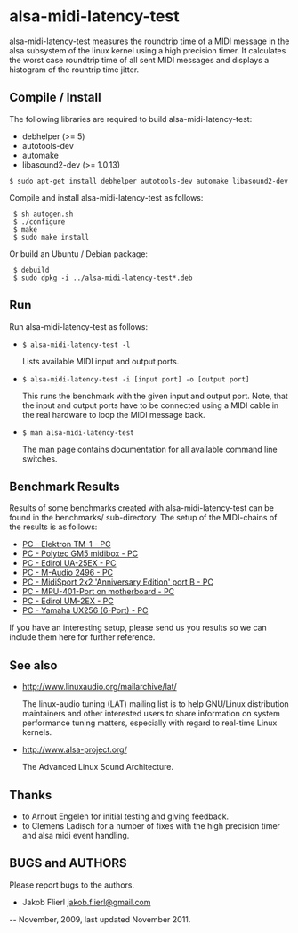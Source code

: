 # alsa-midi-latency-test

alsa-midi-latency-test measures the roundtrip time of a MIDI message in the alsa subsystem of the linux kernel using a high precision timer. It calculates the worst case roundtrip time of all sent MIDI messages and displays a histogram of the rountrip time jitter.

## Compile / Install

The following libraries are required to build alsa-midi-latency-test:

 * debhelper (>= 5)
 * autotools-dev
 * automake
 * libasound2-dev (>= 1.0.13)

```
$ sudo apt-get install debhelper autotools-dev automake libasound2-dev
```

Compile and install alsa-midi-latency-test as follows:

```
 $ sh autogen.sh
 $ ./configure
 $ make
 $ sudo make install
```

Or build an Ubuntu / Debian package:

```
 $ debuild
 $ sudo dpkg -i ../alsa-midi-latency-test*.deb
```

## Run

Run alsa-midi-latency-test as follows:

 * ```$ alsa-midi-latency-test -l```

    Lists available MIDI input and output ports.

 * ```$ alsa-midi-latency-test -i [input port] -o [output port]```

    This runs the benchmark with the given input and output port. Note, that the
    input and output ports have to be connected using a MIDI cable in the real
    hardware to loop the MIDI message back.

 * ```$ man alsa-midi-latency-test```

    The man page contains documentation for all available command line switches.

## Benchmark Results

Results of some benchmarks created with alsa-midi-latency-test can be found in the benchmarks/ sub-directory. The setup of the MIDI-chains of the results is as follows:

 * [PC - Elektron TM-1 - PC](alsa-midi-latency-test/blob/master/benchmarks/elektron-tm1.txt)
 * [PC - Polytec GM5 midibox - PC](alsa-midi-latency-test/blob/master/benchmarks/gm5x5x5.txt)
 * [PC - Edirol UA-25EX - PC](alsa-midi-latency-test/blob/master/benchmarks/)
 * [PC - M-Audio 2496 - PC](alsa-midi-latency-test/blob/master/benchmarks/m-audio-2496.txt)
 * [PC - MidiSport 2x2 'Anniversary Edition' port B - PC](alsa-midi-latency-test/blob/master/benchmarks/midisport2x2ann.txt)
 * [PC - MPU-401-Port on motherboard - PC](alsa-midi-latency-test/blob/master/benchmarks/mpu401.txt)
 * [PC - Edirol UM-2EX - PC](alsa-midi-latency-test/blob/master/benchmarks/um2ex.txt)
 * [PC - Yamaha UX256 (6-Port) - PC](alsa-midi-latency-test/blob/master/benchmarks/yamaha-ux256.txt)

If you have an interesting setup, please send us you results so we can include them here for further reference.

## See also

 * http://www.linuxaudio.org/mailarchive/lat/

    The linux-audio tuning (LAT) mailing list is to help GNU/Linux distribution
    maintainers  and  other interested users to share information on system
    performance tuning matters, especially with regard to real-time Linux
    kernels.

 * http://www.alsa-project.org/

    The Advanced Linux Sound Architecture.

## Thanks

 * to Arnout Engelen for initial testing and giving feedback.
 * to Clemens Ladisch for a number of fixes with the high precision timer and
   alsa midi event handling.

## BUGS and AUTHORS

Please report bugs to the authors.

 * Jakob Flierl <jakob.flierl@gmail.com>

-- November, 2009, last updated November 2011.
